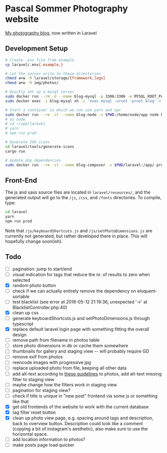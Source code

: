 # Pascal Sommer Photography website

[My photography blog](https://photography.pascalsommer.ch), now written in Laravel

## Development Setup

```bash
# Create .env file from example
cp laravel/.env{.example,}

# Let the server write to these directories
chmod a+w -R laravel/storage/{framework,logs}
chmod a+w -R img/photos/

# Quickly set up a mysql server
sudo docker run --rm -d --name blog-mysql -p 3306:3306 -e MYSQL_ROOT_PASSWORD=root -e MYSQL_DATABASE=blog mysql
sudo docker exec -i blog-mysql sh -c 'exec mysql -uroot -proot blog' < dump.sql

# Start a container in which we can use yarn and npx
sudo docker run --rm -it --name blog-node -v $PWD:/home/node/app node bash
# su node
# cd ~/app/laravel
# yarn
# npm run prod

# Generate SVG icons
cd laravel/tools/generate-icons
cargo run

# Update php dependencies
sudo docker run --rm -it --name blog-composer -v $PWD/laravel:/app/ prooph/composer:7.4 update
```

## Front-End

The js and sass source files are located in `laravel/resources/`, and the generated output will go to the `/js`, `/css`, and `/fonts` directories. To compile, type:

```bash
cd laravel
yarn
npm run prod
```

Note that `/js/keyboardShortcuts.js` and `/js/setPhotoDimensions.js` are currently not generated, but rather developed there in place. This will hopefully change soon(ish).

## Todo
- [ ] pagination: jump to start/end
- [ ] visual indication for tags that reduce the nr. of results to zero when selected
- [x] random photo button
- [ ] check if we can actually entirely remove the dependency on eloquent-sortable
- [ ] test blacklist (see error at 2018-05-12 21:19:36, unexpected '->' at BlacklistController.php:40)
- [x] clean up css
- [ ] generate keyboardShortcuts.js and setPhotoDimensions.js through typescript
- [x] replace default laravel login page with something fitting the overall design
- [ ] remove path from filename in photos table
- [ ] store photo dimensions in db or cache them somewhere
- [ ] thumbnails for gallery and staging view -- will probably require GD
- [ ] remove exif from photos
- [ ] reencode images with progressive jpg
- [ ] replace uploaded photo from file, keeping all other data
- [ ] add alt-text according to [these guidelines](https://axesslab.com/alt-texts/) to photos, add alt-text missing filter to staging view
- [ ] maybe change how the filters work in staging view
- [ ] pagination for staging view?
- [ ] check if title is unique in "new post" frontend via some js or something like that
- [x] get old frontends of the website to work with the current database
- [x] tag filter reset button
- [x] clean up photo view page, e.g. spacing around tags and description, back to overview button. Description could look like a comment (copying a bit of instagram's aesthetic), also make sure to use the horizontal space.
- [ ] add location information to photos?
- [ ] make posts page load quicker
